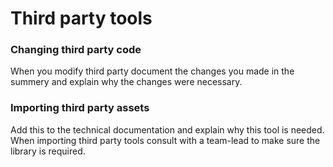 ﻿# Third party tools

### Changing third party code
When you modify third party document the changes you made in the summery and explain why the changes were necessary.

### Importing third party assets
Add this to the technical documentation and explain why this tool is needed. When importing third party tools consult with a team-lead to make sure the library is required. 